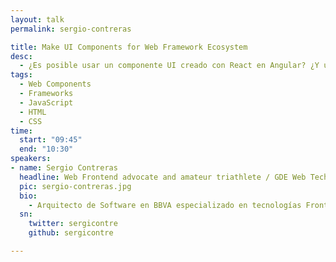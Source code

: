 ```yaml
---
layout: talk
permalink: sergio-contreras

title: Make UI Components for Web Framework Ecosystem
desc:
  - ¿Es posible usar un componente UI creado con React en Angular? ¿Y uno en Vue.js en Ember? A pesar de la gran diversidad de frameworks dentro del mundo Frontend, en esta charla veremos como crear componentes e interfaz de usuario utilizando las APIs de la plataforma web de manera que podrá ser utilizados de forma agnóstica en cualquiera de los principales frameworks que lideran el ecosistema web.
tags:
  - Web Components
  - Frameworks
  - JavaScript
  - HTML
  - CSS
time:
  start: "09:45"
  end: "10:30"
speakers:
- name: Sergio Contreras
  headline: Web Frontend advocate and amateur triathlete / GDE Web Technologies
  pic: sergio-contreras.jpg
  bio:
    - Arquitecto de Software en BBVA especializado en tecnologías Frontend. Arquitecturas basadas en Web Components. Google Developer Expert en Tecnologías Web.
  sn:
    twitter: sergicontre
    github: sergicontre

---
```

